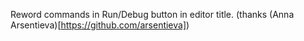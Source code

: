 Reword commands in Run/Debug button in editor title.
(thanks (Anna Arsentieva)[https://github.com/arsentieva])
